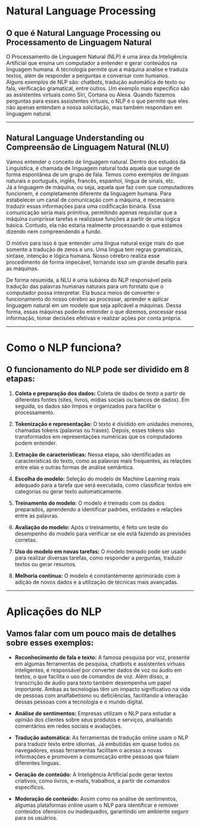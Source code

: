 # Natural Language Processing

## O que é Natural Language Processing ou Processamento de Linguagem Natural

O Processamento de Linguagem Natural (NLP) é uma área da Inteligência Artificial que ensina um computador a entender e gerar conteúdos na linguagem humana. A tecnologia permite que a máquina analise e traduza textos, além de responder a perguntas e conversar com humanos.  
Alguns exemplos de NLP são: chatbots, tradução automática de texto ou fala, verificação gramatical, entre outros. Um exemplo mais específico são as assistentes virtuais como Siri, Cortana ou Alexa. Quando fazemos perguntas para esses assistentes virtuais, o NLP é o que permite que eles não apenas entendam a nossa solicitação, mas também respondam em linguagem natural.

---

## Natural Language Understanding ou Compreensão de Linguagem Natural (NLU)

Vamos entender o conceito de linguagem natural. Dentro dos estudos da Linguística, é chamada de linguagem natural toda aquela que surge de forma espontânea de um grupo de fala. Temos como exemplos de línguas naturais o português, inglês, francês, espanhol, língua de sinais, etc.  
Já a linguagem de máquina, ou seja, aquela que faz com que computadores funcionem, é completamente diferente da linguagem humana. Para estabelecer um canal de comunicação com a máquina, é necessário traduzir essas informações para uma codificação binária. Essa comunicação seria mais primitiva, permitindo apenas requisitar que a máquina cumprisse tarefas e realizasse funções a partir de uma lógica básica. Contudo, ela não estaria realmente processando o que estamos dizendo nem compreendendo a fundo.

O motivo para isso é que entender uma língua natural exige mais do que somente a tradução de zeros e uns. Uma língua tem regras gramaticais, sintaxe, intenção e lógica humana. Nosso cérebro realiza esse procedimento de forma impecável, tornando isso um grande desafio para as máquinas.  

De forma resumida, a NLU é uma subárea do NLP responsável pela tradução das palavras humanas naturais para um formato que o computador possa interpretar. Ela busca meios de converter o funcionamento do nosso cérebro ao processar, aprender e aplicar linguagem natural em um modelo que seja aplicável a máquinas. Dessa forma, essas máquinas poderão entender o que dizemos, processar essa informação, tomar decisões efetivas e realizar ações por conta própria.

---

# Como o NLP funciona?

## O funcionamento do NLP pode ser dividido em 8 etapas:

1. **Coleta e preparação dos dados:** Coleta de dados de texto a partir de diferentes fontes (sites, livros, mídias sociais ou bancos de dados). Em seguida, os dados são limpos e organizados para facilitar o processamento.
   
2. **Tokenização e representação:** O texto é dividido em unidades menores, chamadas tokens (palavras ou frases). Depois, esses tokens são transformados em representações numéricas que os computadores podem entender.
   
3. **Extração de características:** Nessa etapa, são identificadas as características do texto, como as palavras mais frequentes, as relações entre elas e outras formas de análise semântica.
   
4. **Escolha do modelo:** Seleção do modelo de Machine Learning mais adequado para a tarefa que será executada, como classificar textos em categorias ou gerar texto automaticamente.
   
5. **Treinamento do modelo:** O modelo é treinado com os dados preparados, aprendendo a identificar padrões, entidades e relações entre as palavras.
   
6. **Avaliação do modelo:** Após o treinamento, é feito um teste do desempenho do modelo para verificar se ele está fazendo as previsões corretas.
   
7. **Uso do modelo em novas tarefas:** O modelo treinado pode ser usado para realizar diversas tarefas, como responder a perguntas, traduzir textos ou gerar resumos.
   
8. **Melhoria contínua:** O modelo é constantemente aprimorado com a adição de novos dados e a utilização de técnicas mais avançadas.

---

# Aplicações do NLP

## Vamos falar com um pouco mais de detalhes sobre esses exemplos:

- **Reconhecimento de fala e texto:** A famosa pesquisa por voz, presente em algumas ferramentas de pesquisa, chatbots e assistentes virtuais inteligentes, é responsável por converter dados de voz ou áudio em textos, o que facilita o uso de comandos de voz. Além disso, a transcrição de áudio para texto também desempenha um papel importante. Ambas as tecnologias têm um impacto significativo na vida de pessoas com analfabetismo ou deficiências, facilitando a interação dessas pessoas com a tecnologia e o mundo digital.

- **Análise de sentimentos:** Empresas utilizam o NLP para estudar a opinião dos clientes sobre seus produtos e serviços, analisando comentários em redes sociais e avaliações.

- **Tradução automática:** As ferramentas de tradução online usam o NLP para traduzir texto entre idiomas. Já embutidas em quase todos os navegadores, essas ferramentas facilitam o acesso a novas informações e promovem a comunicação entre pessoas que falam diferentes línguas.

- **Geração de conteúdo:** A Inteligência Artificial pode gerar textos criativos, como livros, e-mails, trabalhos, a partir de comandos específicos.

- **Moderação de conteúdo:** Assim como na análise de sentimentos, algumas plataformas online usam o NLP para identificar e remover conteúdos ofensivos ou inadequados, garantindo um ambiente seguro para os usuários.
